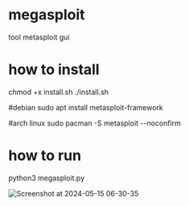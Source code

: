 # megasploit
tool metasploit gui 
# how to install
chmod +x install.sh
./install.sh

#debian
sudo apt install metasploit-framework

#arch linux 
sudo pacman -S metasploit --noconfirm

# how to run 
python3 megasploit.py



![Screenshot at 2024-05-15 06-30-35](https://github.com/NXZ02/megasploit/assets/109139829/a671f4bd-1715-4106-83dc-ef0ab2a1dcb5)
